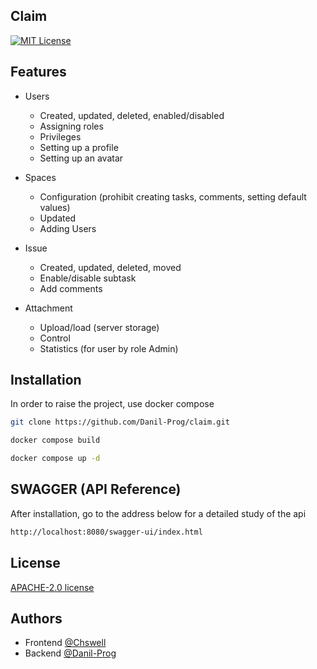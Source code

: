 
## Claim

[![MIT License](https://img.shields.io/badge/License-MIT-green.svg)](https://choosealicense.com/licenses/mit/)

## Features

- Users

  - Created, updated, deleted, enabled/disabled
  - Assigning roles
  - Privileges
  - Setting up a profile
  - Setting up an avatar
- Spaces

  - Configuration (prohibit creating tasks, comments, setting default values)
  - Updated
  - Adding Users
- Issue

  - Created, updated, deleted, moved
  - Enable/disable subtask
  - Add comments
- Attachment

  - Upload/load (server storage)
  - Control
  - Statistics (for user by role Admin)


## Installation

In order to raise the project, use docker compose

```sh
git clone https://github.com/Danil-Prog/claim.git
```
```sh
docker compose build
```
```sh
docker compose up -d
```

## SWAGGER (API Reference)

After installation, go to the address below for a detailed study of the api

```sh
http://localhost:8080/swagger-ui/index.html
```


## License


[APACHE-2.0 license](https://www.apache.org/licenses/LICENSE-2.0)


## Authors



- Frontend [@Chswell](https://github.com/Chswell)
- Backend [@Danil-Prog](https://github.com/Danil-Prog)

